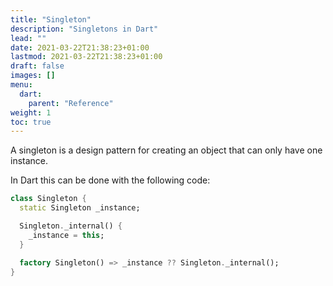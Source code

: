 ```yaml
---
title: "Singleton"
description: "Singletons in Dart"
lead: ""
date: 2021-03-22T21:38:23+01:00
lastmod: 2021-03-22T21:38:23+01:00
draft: false
images: []
menu: 
  dart:
    parent: "Reference"
weight: 1
toc: true
---
```


A singleton is a design pattern for creating an object that can only have one instance.

In Dart this can be done with the following code:

```dart
class Singleton {
  static Singleton _instance;

  Singleton._internal() {
    _instance = this;
  }

  factory Singleton() => _instance ?? Singleton._internal();
}
```